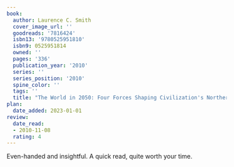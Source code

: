```yaml
---
book:
  author: Laurence C. Smith
  cover_image_url: ''
  goodreads: '7816424'
  isbn13: '9780525951810'
  isbn9: 0525951814
  owned: ''
  pages: '336'
  publication_year: '2010'
  series: ''
  series_position: '2010'
  spine_color: ''
  tags: ''
  title: "The World in 2050: Four Forces Shaping Civilization's Northern Future"
plan:
  date_added: 2023-01-01
review:
  date_read:
  - 2010-11-08
  rating: 4
---
```


Even-handed and insightful. A quick read, quite worth your time.
